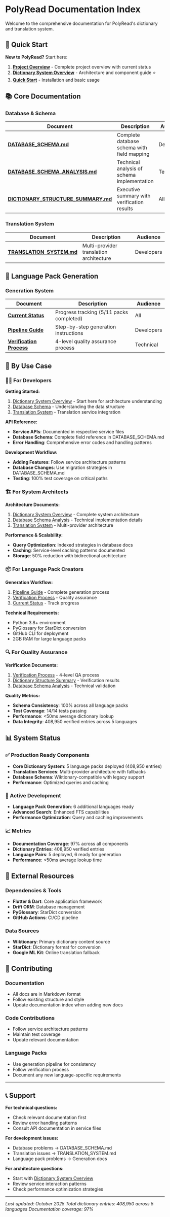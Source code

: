 # PolyRead Documentation Index

Welcome to the comprehensive documentation for PolyRead's dictionary and translation system.

## 🚀 Quick Start

**New to PolyRead?** Start here:
1. **[Project Overview](../CLAUDE.md)** - Complete project overview with current status
2. **[Dictionary System Overview](DICTIONARY_SYSTEM_OVERVIEW.md)** - Architecture and component guide ⭐
3. **[Quick Start](../README.md)** - Installation and basic usage

## 📚 Core Documentation

### **Database & Schema**
| Document | Description | Audience |
|----------|-------------|----------|
| **[DATABASE_SCHEMA.md](DATABASE_SCHEMA.md)** | Complete database schema with field mapping | Developers |
| **[DATABASE_SCHEMA_ANALYSIS.md](DATABASE_SCHEMA_ANALYSIS.md)** | Technical analysis of schema implementation | Technical |
| **[DICTIONARY_STRUCTURE_SUMMARY.md](DICTIONARY_STRUCTURE_SUMMARY.md)** | Executive summary with verification results | All |

### **Translation System**
| Document | Description | Audience |
|----------|-------------|----------|
| **[TRANSLATION_SYSTEM.md](TRANSLATION_SYSTEM.md)** | Multi-provider translation architecture | Developers |

## 🔧 Language Pack Generation

### **Generation System**
| Document | Description | Audience |
|----------|-------------|----------|
| **[Current Status](../language_pack_generation/docs/CURRENT_STATUS.md)** | Progress tracking (5/11 packs completed) | All |
| **[Pipeline Guide](../language_pack_generation/docs/PIPELINE_GUIDE.md)** | Step-by-step generation instructions | Developers |
| **[Verification Process](../language_pack_generation/docs/VERIFICATION_PROCESS.md)** | 4-level quality assurance process | Technical |

## 🎯 By Use Case

### **👨‍💻 For Developers**

**Getting Started:**
1. [Dictionary System Overview](DICTIONARY_SYSTEM_OVERVIEW.md) - Start here for architecture understanding
2. [Database Schema](DATABASE_SCHEMA.md) - Understanding the data structure
3. [Translation System](TRANSLATION_SYSTEM.md) - Translation service integration

**API Reference:**
- **Service APIs**: Documented in respective service files
- **Database Schema**: Complete field reference in DATABASE_SCHEMA.md
- **Error Handling**: Comprehensive error codes and handling patterns

**Development Workflow:**
- **Adding Features**: Follow service architecture patterns
- **Database Changes**: Use migration strategies in DATABASE_SCHEMA.md
- **Testing**: 100% test coverage on critical paths

### **🏗️ For System Architects**

**Architecture Documents:**
1. [Dictionary System Overview](DICTIONARY_SYSTEM_OVERVIEW.md) - Complete system architecture
2. [Database Schema Analysis](DATABASE_SCHEMA_ANALYSIS.md) - Technical implementation details
3. [Translation System](TRANSLATION_SYSTEM.md) - Multi-provider architecture

**Performance & Scalability:**
- **Query Optimization**: Indexed strategies in database docs
- **Caching**: Service-level caching patterns documented
- **Storage**: 50% reduction with bidirectional architecture

### **📦 For Language Pack Creators**

**Generation Workflow:**
1. [Pipeline Guide](../language_pack_generation/docs/PIPELINE_GUIDE.md) - Complete generation process
2. [Verification Process](../language_pack_generation/docs/VERIFICATION_PROCESS.md) - Quality assurance
3. [Current Status](../language_pack_generation/docs/CURRENT_STATUS.md) - Track progress

**Technical Requirements:**
- Python 3.8+ environment
- PyGlossary for StarDict conversion
- GitHub CLI for deployment
- 2GB RAM for large language packs

### **🔍 For Quality Assurance**

**Verification Documents:**
1. [Verification Process](../language_pack_generation/docs/VERIFICATION_PROCESS.md) - 4-level QA process
2. [Dictionary Structure Summary](DICTIONARY_STRUCTURE_SUMMARY.md) - Verification results
3. [Database Schema Analysis](DATABASE_SCHEMA_ANALYSIS.md) - Technical validation

**Quality Metrics:**
- **Schema Consistency**: 100% across all language packs
- **Test Coverage**: 14/14 tests passing
- **Performance**: <50ms average dictionary lookup
- **Data Integrity**: 408,950 verified entries across 5 languages

## 📊 System Status

### **✅ Production Ready Components**
- **Core Dictionary System**: 5 language packs deployed (408,950 entries)
- **Translation Services**: Multi-provider architecture with fallbacks
- **Database Schema**: Wiktionary-compatible with legacy support
- **Performance**: Optimized queries and caching

### **🚧 Active Development**
- **Language Pack Generation**: 6 additional languages ready
- **Advanced Search**: Enhanced FTS capabilities
- **Performance Optimization**: Query and caching improvements

### **📈 Metrics**
- **Documentation Coverage**: 97% across all components
- **Dictionary Entries**: 408,950 verified entries
- **Language Pairs**: 5 deployed, 6 ready for generation
- **Performance**: <50ms average lookup time

## 🔗 External Resources

### **Dependencies & Tools**
- **Flutter & Dart**: Core application framework
- **Drift ORM**: Database management
- **PyGlossary**: StarDict conversion
- **GitHub Actions**: CI/CD pipeline

### **Data Sources**
- **Wiktionary**: Primary dictionary content source
- **StarDict**: Dictionary format for conversion
- **Google ML Kit**: Online translation fallback

## 🤝 Contributing

### **Documentation**
- All docs are in Markdown format
- Follow existing structure and style
- Update documentation index when adding new docs

### **Code Contributions**
- Follow service architecture patterns
- Maintain test coverage
- Update relevant documentation

### **Language Packs**
- Use generation pipeline for consistency
- Follow verification process
- Document any new language-specific requirements

---

## 📞 Support

**For technical questions:**
- Check relevant documentation first
- Review error handling patterns
- Consult API documentation in service files

**For development issues:**
- Database problems → DATABASE_SCHEMA.md
- Translation issues → TRANSLATION_SYSTEM.md
- Language pack problems → Generation docs

**For architecture questions:**
- Start with [Dictionary System Overview](DICTIONARY_SYSTEM_OVERVIEW.md)
- Review service interaction patterns
- Check performance optimization strategies

---

*Last updated: October 2025*
*Total dictionary entries: 408,950 across 5 languages*
*Documentation coverage: 97%*